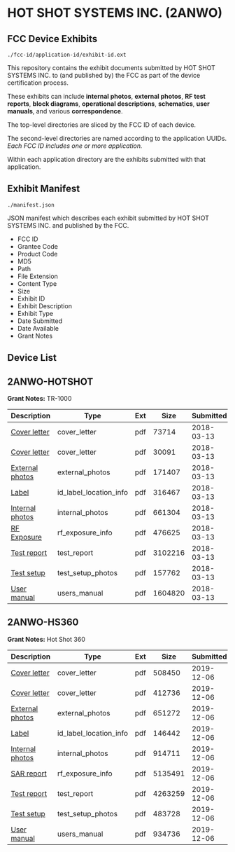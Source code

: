 # HOT SHOT SYSTEMS INC. (2ANWO)
## FCC Device Exhibits

```
./fcc-id/application-id/exhibit-id.ext
```

This repository contains the exhibit documents submitted by HOT SHOT SYSTEMS INC. to (and published by) the FCC as part of the device certification process.

These exhibits can include **internal photos**, **external photos**, **RF test reports**, **block diagrams**, **operational descriptions**, **schematics**, **user manuals**, and various **correspondence**.

The top-level directories are sliced by the FCC ID of each device.

The second-level directories are named according to the application UUIDs. *Each FCC ID includes one or more application.*

Within each application directory are the exhibits submitted with that application. 

## Exhibit Manifest

```
./manifest.json
```

JSON manifest which describes each exhibit submitted by HOT SHOT SYSTEMS INC. and published by the FCC.

- FCC ID
- Grantee Code
- Product Code
- MD5
- Path
- File Extension
- Content Type
- Size
- Exhibit ID
- Exhibit Description
- Exhibit Type
- Date Submitted
- Date Available
- Grant Notes

## Device List
## 2ANWO-HOTSHOT
**Grant Notes:** TR-1000

| Description | Type | Ext | Size | Submitted | Available |
| ----------- | ---- | --- | ---- | --------- | --------- |
| [Cover letter](2ANWO-HOTSHOT/38c2292719b5429a3a327dfa7d8f45c5/3778005.pdf) | cover_letter | pdf | 73714 | 2018-03-13 | 2018-03-13 |
| [Cover letter](2ANWO-HOTSHOT/38c2292719b5429a3a327dfa7d8f45c5/3778006.pdf) | cover_letter | pdf | 30091 | 2018-03-13 | 2018-03-13 |
| [External photos](2ANWO-HOTSHOT/38c2292719b5429a3a327dfa7d8f45c5/3778007.pdf) | external_photos | pdf | 171407 | 2018-03-13 | 2018-03-13 |
| [Label](2ANWO-HOTSHOT/38c2292719b5429a3a327dfa7d8f45c5/3778008.pdf) | id_label_location_info | pdf | 316467 | 2018-03-13 | 2018-03-13 |
| [Internal photos](2ANWO-HOTSHOT/38c2292719b5429a3a327dfa7d8f45c5/3778009.pdf) | internal_photos | pdf | 661304 | 2018-03-13 | 2018-03-13 |
| [RF Exposure](2ANWO-HOTSHOT/38c2292719b5429a3a327dfa7d8f45c5/3778013.pdf) | rf_exposure_info | pdf | 476625 | 2018-03-13 | 2018-03-13 |
| [Test report](2ANWO-HOTSHOT/38c2292719b5429a3a327dfa7d8f45c5/3778015.pdf) | test_report | pdf | 3102216 | 2018-03-13 | 2018-03-13 |
| [Test setup](2ANWO-HOTSHOT/38c2292719b5429a3a327dfa7d8f45c5/3778016.pdf) | test_setup_photos | pdf | 157762 | 2018-03-13 | 2018-03-13 |
| [User manual](2ANWO-HOTSHOT/38c2292719b5429a3a327dfa7d8f45c5/3778017.pdf) | users_manual | pdf | 1604820 | 2018-03-13 | 2018-03-13 |
## 2ANWO-HS360
**Grant Notes:** Hot Shot 360

| Description | Type | Ext | Size | Submitted | Available |
| ----------- | ---- | --- | ---- | --------- | --------- |
| [Cover letter](2ANWO-HS360/b98f62cf299f65a40bb26a00b0fa163f/4541870.pdf) | cover_letter | pdf | 508450 | 2019-12-06 | 2019-12-06 |
| [Cover letter](2ANWO-HS360/b98f62cf299f65a40bb26a00b0fa163f/4541871.pdf) | cover_letter | pdf | 412736 | 2019-12-06 | 2019-12-06 |
| [External photos](2ANWO-HS360/b98f62cf299f65a40bb26a00b0fa163f/4541872.pdf) | external_photos | pdf | 651272 | 2019-12-06 | 2019-12-06 |
| [Label](2ANWO-HS360/b98f62cf299f65a40bb26a00b0fa163f/4541873.pdf) | id_label_location_info | pdf | 146442 | 2019-12-06 | 2019-12-06 |
| [Internal photos](2ANWO-HS360/b98f62cf299f65a40bb26a00b0fa163f/4541874.pdf) | internal_photos | pdf | 914711 | 2019-12-06 | 2019-12-06 |
| [SAR report](2ANWO-HS360/b98f62cf299f65a40bb26a00b0fa163f/4541878.pdf) | rf_exposure_info | pdf | 5135491 | 2019-12-06 | 2019-12-06 |
| [Test report](2ANWO-HS360/b98f62cf299f65a40bb26a00b0fa163f/4541891.pdf) | test_report | pdf | 4263259 | 2019-12-06 | 2019-12-06 |
| [Test setup](2ANWO-HS360/b98f62cf299f65a40bb26a00b0fa163f/4541892.pdf) | test_setup_photos | pdf | 483728 | 2019-12-06 | 2019-12-06 |
| [User manual](2ANWO-HS360/b98f62cf299f65a40bb26a00b0fa163f/4541893.pdf) | users_manual | pdf | 934736 | 2019-12-06 | 2019-12-06 |
